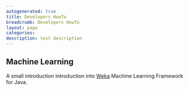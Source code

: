 ```yaml
---
autogenerated: true
title: Developers HowTo
breadcrumb: Developers HowTo
layout: page
categories: 
description: test description
---
```


## Machine Learning

A small introduction introduction into [ Weka](Using_Weka ) Machine Learning Framework for Java.
